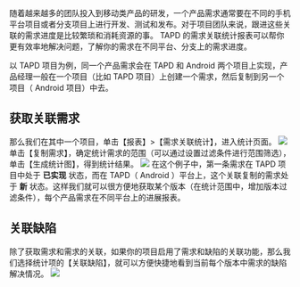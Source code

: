 随着越来越多的团队投入到移动类产品的研发，一个产品需求通常要在不同的手机平台项目或者分支项目上进行开发、测试和发布。对于项目团队来说，跟进这些关联的需求进度是比较繁琐和消耗资源的事。
TAPD 的需求关联统计报表可以帮你更有效率地解决问题，了解你的需求在不同平台、分支上的需求进度。

以 TAPD 项目为例，同一个产品需求会在 TAPD 和 Android 两个项目上实现，产品经理一般在一个项目（比如 TAPD 项目）上创建一个需求，然后复制到另一个项目（ Android 项目）中去。

## 获取关联需求
那么我们在其中一个项目，单击【报表】>【需求关联统计】，进入统计页面。
![](http://imgcache.tce.fsphere.cn/image/mc.qcloudimg.com/static/img/34157fe9d548b2b3e31f8b922dd88bdf/image.jpg)
单击【复制需求】，确定统计需求的范围（可以通过设置过滤条件进行范围筛选），单击【生成统计图】，得到统计结果。
![](http://imgcache.tce.fsphere.cn/image/mc.qcloudimg.com/static/img/84ccf9634713cda373664146b8c1115d/image.jpg)
在这个例子中，第一条需求在 TAPD 项目中处于 **已实现** 状态，而在 TAPD（ Android ）平台上，这个关联复制的需求处于 **新** 状态。这样我们就可以很方便地获取某个版本（在统计范围中，增加版本过滤条件），每个产品需求在不同平台上的进展报表。

## 关联缺陷
除了获取需求和需求的关联，如果你的项目启用了需求和缺陷的关联功能，那么我们选择统计项的【关联缺陷】，就可以方便快捷地看到当前每个版本中需求的缺陷解决情况。
![](http://imgcache.tce.fsphere.cn/image/mc.qcloudimg.com/static/img/3a4be7a836f47209f01bf41940afb85b/image.jpg)

